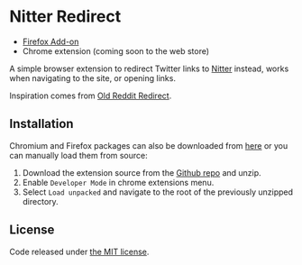 # Nitter Redirect

-  [Firefox Add-on](https://addons.mozilla.org/en-US/firefox/addon/nitter-redirect/)
-  Chrome extension (coming soon to the web store)

A simple browser extension to redirect Twitter links to [Nitter](https://nitter.net/about) instead, works when navigating to the site, or opening links.

Inspiration comes from [Old Reddit Redirect](https://github.com/tom-james-watson/old-reddit-redirect).

## Installation

Chromium and Firefox packages can also be downloaded from [here](https://github.com/SimonBrazell/nitter-redirect/releases/latest) or you can manually load them from source:

1.  Download the extension source from the [Github repo](https://github.com/SimonBrazell/nitter-redirect/archive/master.zip) and unzip.
2.  Enable `Developer Mode` in chrome extensions menu.
3.  Select `Load unpacked` and navigate to the root of the previously unzipped directory.

## License

Code released under [the MIT license](LICENSE.txt).
